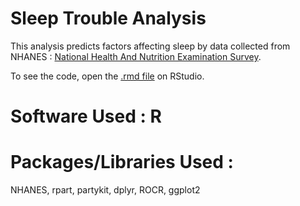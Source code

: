 # Sleep Trouble Analysis

This analysis predicts factors affecting sleep by data collected from NHANES : [National Health And Nutrition Examination Survey](https://www.cdc.gov/nchs/nhanes/index.htm).

To see the code, open the [.rmd file](SleepTrouble_Analysis.Rmd) on RStudio.

# Software Used : R

# Packages/Libraries Used : 
NHANES, rpart, partykit, dplyr, ROCR, ggplot2
